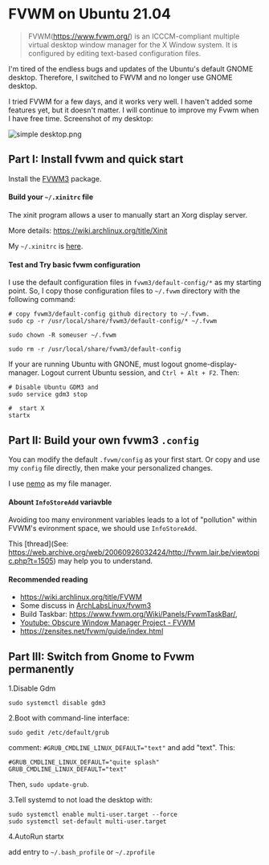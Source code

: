 # FVWM on Ubuntu 21.04

> FVWM(https://www.fvwm.org/) is an ICCCM-compliant multiple virtual desktop window manager for the X Window system. It is configured by editing text-based configuration files. 

I'm tired of the endless bugs and updates of the Ubuntu's default GNOME desktop. Therefore, I switched to FWVM and no longer use GNOME desktop.

I tried FVWM for a few days, and it works very well. I haven't added some features yet, but it doesn't matter. I will continue to improve my Fvwm when I have free time. Screenshot of my desktop:

![simple desktop.png](https://i.loli.net/2021/10/30/PAlmyO9Mz4BSEZG.png)

## Part I: Install fvwm and quick start

Install the [FVWM3](https://github.com/fvwmorg/fvwm3/blob/master/dev-docs/INSTALL.md) package.

#### Build your `~/.xinitrc` file

The xinit program allows a user to manually start an Xorg display server.  

More details: https://wiki.archlinux.org/title/Xinit

My `~/.xinitrc` is [here](https://github.com/crb912/fvwm3-config/blob/main/.xinitrc).

#### Test and Try basic fvwm configuration

I use the default configuration files in `fvwm3/default-config/*` as my starting point. So, I copy those configuration files  to `~/.fvwm` directory with the following command:

```shell
# copy fvwm3/default-config github directory to ~/.fvwm.
sudo cp -r /usr/local/share/fvwm3/default-config/* ~/.fvwm

sudo chown -R someuser ~/.fvwm

sudo rm -r /usr/local/share/fvwm3/default-config
```

If your are running Ubuntu with GNONE, must logout gnome-display-manager.
Logout current Ubuntu session, and `Ctrl + Alt + F2`. Then:


```shell
# Disable Ubuntu GDM3 and
sudo service gdm3 stop

#  start X
startx
```

## Part II: Build your own fvwm3 `.config`

You can modify the default `.fvwm/config` as your first start. 
Or copy and use my `config` file directly, then make your personalized changes.

I use [nemo](https://github.com/linuxmint/nemo) as my file manager.

#### Abount `InfoStoreAdd` variavble

>
Avoiding too many environment variables leads to a lot of "pollution" within FVWM's evironment space,
we should use `InfoStoreAdd`. 

This [thread](See: https://web.archive.org/web/20060926032424/http://fvwm.lair.be/viewtopic.php?t=1505) may help you to understand.

#### Recommended reading

- https://wiki.archlinux.org/title/FVWM
- Some discuss in [ArchLabsLinux/fvwm3](https://forum.archlabslinux.com/t/fvwm3/5079/5)
- Build Taskbar: https://www.fvwm.org/Wiki/Panels/FvwmTaskBar/,  
- [Youtube: Obscure Window Manager Project - FVWM](https://www.youtube.com/watch?v=HHYXBdOgUrI)
- https://zensites.net/fvwm/guide/index.html

## Part III: Switch from Gnome to Fvwm permanently

1.Disable Gdm

```shell
sudo systemctl disable gdm3

```

2.Boot with command-line interface:

```
sudo gedit /etc/default/grub
```

comment: `#GRUB_CMDLINE_LINUX_DEFAULT="text"` and add "text". This:

```text
#GRUB_CMDLINE_LINUX_DEFAULT="quite splash"
GRUB_CMDLINE_LINUX_DEFAULT="text"

```
Then, `sudo update-grub`.


3.Tell systemd to not load the desktop with: 

```shell
sudo systemctl enable multi-user.target --force
sudo systemctl set-default multi-user.target    
```

4.AutoRun startx

add entry to `~/.bash_profile` or `~/.zprofile`

